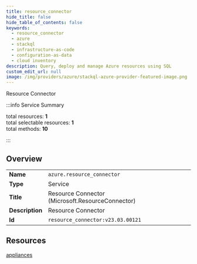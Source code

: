 ```yaml
---
title: resource_connector
hide_title: false
hide_table_of_contents: false
keywords:
  - resource_connector
  - azure
  - stackql
  - infrastructure-as-code
  - configuration-as-data
  - cloud inventory
description: Query, deploy and manage Azure resources using SQL
custom_edit_url: null
image: /img/providers/azure/stackql-azure-provider-featured-image.png
---
```

Resource Connector  
    
:::info Service Summary

<div class="row">
<div class="providerDocColumn">
<span>total resources:&nbsp;<b>1</b></span><br />
<span>total selectable resources:&nbsp;<b>1</b></span><br />
<span>total methods:&nbsp;<b>10</b></span><br />
</div>
</div>

:::

## Overview
<table><tbody>
<tr><td><b>Name</b></td><td><code>azure.resource_connector</code></td></tr>
<tr><td><b>Type</b></td><td>Service</td></tr>
<tr><td><b>Title</b></td><td>Resource Connector (Microsoft.ResourceConnector)</td></tr>
<tr><td><b>Description</b></td><td>Resource Connector</td></tr>
<tr><td><b>Id</b></td><td><code>resource_connector:v23.03.00121</code></td></tr>
</tbody></table>

## Resources
<div class="row">
<div class="providerDocColumn">
<a href="/providers/azure/resource_connector/appliances/">appliances</a><br />
</div>
<div class="providerDocColumn">
</div>
</div>
